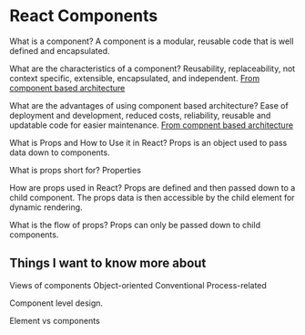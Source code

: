 # React Components

What is a component?
A component is a modular, reusable code that is well defined and encapsulated.

What are the characteristics of a component?
Reusability, replaceability, not context specific, extensible, encapsulated, and independent.
[From component based architecture](https://www.tutorialspoint.com/software_architecture_design/component_based_architecture.htm)

What are the advantages of using component based architecture?
Ease of deployment and development, reduced costs, reliability, reusable and updatable code for easier maintenance.
[From compnent based architecture](https://www.tutorialspoint.com/software_architecture_design/component_based_architecture.htm)

What is Props and How to Use it in React?
Props is an object used to pass data down to components.

What is props short for?
Properties

How are props used in React?
Props are defined and then passed down to a child component. The props data is then accessible by the child element for dynamic rendering.

What is the flow of props?
Props can only be passed down to child components.

## Things I want to know more about

Views of components
    Object-oriented
    Conventional
    Process-related

Component level design.

Element vs components

